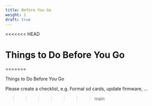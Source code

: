 ```yaml
---
title: Before You Go
weight: 1
draft: true
---
```

<<<<<<< HEAD
# Things to Do Before You Go
=======

Things to Do Before You Go

Please create a checklist, e.g. Format sd cards, update firmware, …
>>>>>>> main
